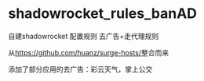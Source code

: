 # shadowrocket_rules_banAD

自建shadowrocket 配置规则 去广告+走代理规则

从<https://github.com/huanz/surge-hosts/>整合而来

添加了部分应用的去广告：彩云天气，掌上公交